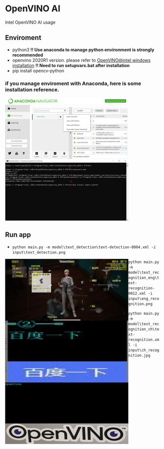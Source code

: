 # OpenVINO AI
Intel OpenVINO AI usage

## Enviroment
* python3 **!! Use anaconda to manage python environment is strongly recommended**
* openvino 2020R1 version.
  please refer to [OpenVINO@intel windows installation](https://docs.openvinotoolkit.org/latest/_docs_install_guides_installing_openvino_windows.html)
  **!! Need to run setupvars.bat after installation**
* pip install opencv-python

### if you manage enviroment with Anaconda, here is some installation reference.
 <img src="./doc/pics/step1.png" width = "400" height = "200" alt="open command" align=left />
 <img src="./doc/pics/step2.png" width = "400" height = "200" alt="set environment"  />


## Run app
* `python main.py -m model\text_detection\text-detection-0004.xml -i input\text_detection.png`
 <img src="./doc/pics/detection_result.png" width = "400" height = "200"  align=left />

* `python main.py -m model\text_recognition_eng\text-recognition-0012.xml -i input\eng_recognition.png`
 <img src="./doc/pics/ch_result.jpg" width = "400" height = "200"  align=left />
 
* `python main.py -m model\text_recognition_ch\text-recognition.xml -i input\ch_recognition.jpg`
 <img src="./doc/pics/eng_result.jpg" width = "400" height = "200"  align=left />
